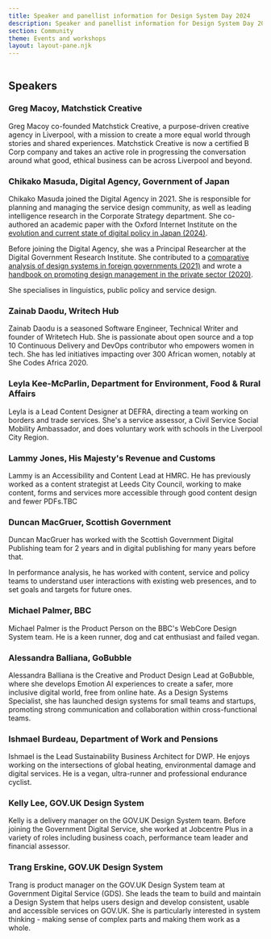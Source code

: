 ```yaml
---
title: Speaker and panellist information for Design System Day 2024
description: Speaker and panellist information for Design System Day 2024.
section: Community
theme: Events and workshops
layout: layout-pane.njk
---
```


<img class="app-image--no-border govuk-!-margin-bottom-9" src="/images/dsd24-24.svg" alt="" role="presentation">

## Speakers

### Greg Macoy, Matchstick Creative

Greg Macoy co-founded Matchstick Creative, a purpose-driven creative agency in Liverpool, with a mission to create a more equal world through stories and shared experiences. Matchstick Creative is now a certified B Corp company and takes an active role in progressing the conversation around what good, ethical business can be across Liverpool and beyond.

### Chikako Masuda, Digital Agency, Government of Japan

Chikako Masuda joined the Digital Agency in 2021.
She is responsible for planning and managing the service design community, as well as leading intelligence research in the Corporate Strategy department. She co-authored an academic paper with the Oxford Internet Institute on the [evolution and current state of digital policy in Japan (2024)](https://ceur-ws.org/Vol-3737/paper40.pdf).

Before joining the Digital Agency, she was a Principal Researcher at the Digital Government Research Institute. She contributed to a [comparative analysis of design systems in foreign governments (2021)](https://www.iais.or.jp/en/contents/design2021/) and wrote a [handbook on promoting design management in the private sector (2020)](https://www.jpo.go.jp/introduction/soshiki/document/design_keiei/handbook_20200319.pdf).

She specialises in linguistics, public policy and service design.

### Zainab Daodu, Writech Hub

Zainab Daodu is a seasoned Software Engineer, Technical Writer and founder of Writetech Hub. She is passionate about open source and a top 10 Continuous Delivery and DevOps contributor who empowers women in tech. She has led initiatives impacting over 300 African women, notably at She Codes Africa 2020.

### Leyla Kee-McParlin, Department for Environment, Food & Rural Affairs

Leyla is a Lead Content Designer at DEFRA, directing a team working on borders and trade services. She's a service assessor, a Civil Service Social Mobility Ambassador, and does voluntary work with schools in the Liverpool City Region.

### Lammy Jones, His Majesty's Revenue and Customs

Lammy is an Accessibility and Content Lead at HMRC. He has previously worked as a content strategist at Leeds City Council, working to make content, forms and services more accessible through good content design and fewer PDFs.TBC

### Duncan MacGruer, Scottish Government

Duncan MacGruer has worked with the Scottish Government Digital Publishing team for 2 years and in digital publishing for many years before that.

In performance analysis, he has worked with content, service and policy teams to understand user interactions with existing web presences, and to set goals and targets for future ones.

### Michael Palmer, BBC

Michael Palmer is the Product Person on the BBC's WebCore Design System team. He is a keen runner, dog and cat enthusiast and failed vegan.

### Alessandra Balliana, GoBubble

Alessandra Balliana is the Creative and Product Design Lead at GoBubble, where she develops Emotion AI experiences to create a safer, more inclusive digital world, free from online hate. As a Design Systems Specialist, she has launched design systems for small teams and startups, promoting strong communication and collaboration within cross-functional teams.

### Ishmael Burdeau, Department of Work and Pensions

Ishmael is the Lead Sustainability Business Architect for DWP. He enjoys working on the intersections of global heating, environmental damage and digital services. He is a vegan, ultra-runner and professional endurance cyclist.

### Kelly Lee, GOV.UK Design System

Kelly is a delivery manager on the GOV.UK Design System team. Before joining the Government Digital Service, she worked at Jobcentre Plus in a variety of roles including business coach, performance team leader and financial assessor.

### Trang Erskine, GOV.UK Design System

Trang is product manager on the GOV.UK Design System team at Government Digital Service (GDS). She leads the team to build and maintain a Design System that helps users design and develop consistent, usable and accessible services on GOV.UK. She is particularly interested in system thinking - making sense of complex parts and making them work as a whole.
